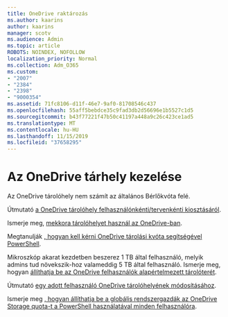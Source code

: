 ```yaml
---
title: OneDrive raktározás
ms.author: kaarins
author: kaarins
manager: scotv
ms.audience: Admin
ms.topic: article
ROBOTS: NOINDEX, NOFOLLOW
localization_priority: Normal
ms.collection: Adm_O365
ms.custom:
- "2007"
- "2384"
- "2398"
- "9000354"
ms.assetid: 71fc8106-d11f-46e7-9af0-81708546c437
ms.openlocfilehash: 55aff5bebdce35c9fad3db2d56696e1b5527c1d5
ms.sourcegitcommit: b43f77221f47b50c41197a448a9c26c423ce1ad5
ms.translationtype: MT
ms.contentlocale: hu-HU
ms.lasthandoff: 11/15/2019
ms.locfileid: "37658295"
---
```

# <a name="manage-your-onedrive-storage"></a>Az OneDrive tárhely kezelése

Az OneDrive tárolóhely nem számít az általános Bérlőkvóta felé. 

Útmutató [a OneDrive tárolóhely felhasználónkénti/tervenkénti kiosztásáról](https://docs.microsoft.com/office365/servicedescriptions/onedrive-for-business-service-description?redirectedfrom=MSDN#storage-space-per-user).

Ismerje meg, [mekkora tárolóhelyet használ az OneDrive-ban](https://support.office.com/article/manage-your-onedrive-for-business-storage-31519161-059c-4764-b6f8-f5cd29f7fe68).

Megtanulják [, hogyan kell kérni OneDrive tárolási kvóta segítségével PowerShell](https://gallery.technet.microsoft.com/scriptcenter/OneDrive-for-Business-0cb45614).

Mikroszkóp akarat kezdetben beszerez 1 TB által felhasználó, melyik admins tud növekszik-hoz valameddig 5 TB által felhasználó. Ismerje meg, hogyan [állíthatja be az OneDrive felhasználók alapértelmezett tárolóterét](https://docs.microsoft.com/onedrive/set-default-storage-space).

Útmutató [egy adott felhasználó OneDrive tárolóhelyének módosításához](https://docs.microsoft.com/onedrive/change-user-storage).

Ismerje meg [, hogyan állíthatja be a globális rendszergazdák az OneDrive Storage quota-t a PowerShell használatával minden felhasználóra](https://gallery.technet.microsoft.com/office/How-to-set-OneDrive-for-8b61365b).
  
